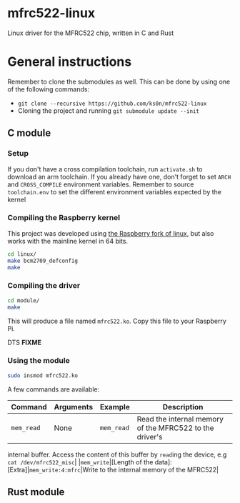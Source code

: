 # mfrc522-linux

Linux driver for the MFRC522 chip, written in C and Rust

# General instructions

Remember to clone the submodules as well. This can be done by using one of the following
commands:
- `git clone --recursive https://github.com/ks0n/mfrc522-linux`
- Cloning the project and running `git submodule update --init`

## C module

### Setup

If you don't have a cross compilation toolchain, run ``activate.sh`` to download an arm toolchain.
If you already have one, don't forget to set ``ARCH`` and ``CROSS_COMPILE`` environment variables.
Remember to source ``toolchain.env`` to set the different environment variables expected
by the kernel

### Compiling the Raspberry kernel

This project was developed using
[the Raspberry fork of linux](https://github.com/raspberrypi/linux/), but also works with
the mainline kernel in 64 bits.

```sh
cd linux/
make bcm2709_defconfig
make
```

### Compiling the driver

```sh
cd module/
make
```

This will produce a file named ``mfrc522.ko``. Copy this file to your Raspberry Pi.

DTS __FIXME__

### Using the module

```sh
sudo insmod mfrc522.ko
```

A few commands are available:

|Command|Arguments|Example|Description|
|---|---|---|---|
|``mem_read``|None|``mem_read``|Read the internal memory of the MFRC522 to the driver's
internal buffer. Access the content of this buffer by ``read``ing the device, e.g
`cat /dev/mfrc522_misc`|
|``mem_write``|[Length of the data]:[Extra]|``mem_write:4:mfrc``|Write to the internal
memory of the MFRC522|

## Rust module
